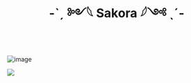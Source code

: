 <div align="center" dir="auto">
<h1 align="center">-ˋˏ ༻𓆩 Sakora 𓆪༺ ˎˊ-</h1>

</div>
<br>

![image](https://github.com/user-attachments/assets/cb072f67-65a0-4d56-b34f-d98f155c9ec5)

<a align="center" href="https://discord.gg/rWBT2CsEET" rel="nofollow"><img align="center" src="https://github.com/user-attachments/assets/9deedc8b-d341-4554-a279-94e16bb17bd5" style="max-width: 100%;"></a>
